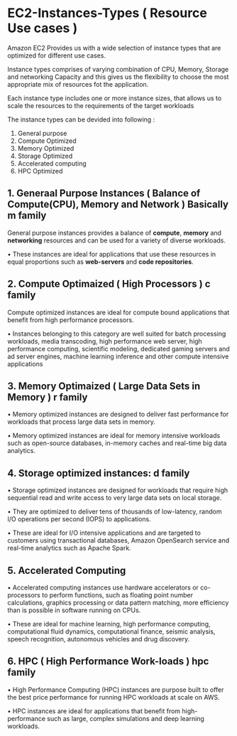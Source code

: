 # EC2-Instances-Types ( Resource Use cases )

Amazon EC2 Provides us with a wide selection of instance types that are optimized for different use cases.

Instance types comprises of varying combination of CPU, Memory, Storage and networking Capacity 
and this gives us the flexibility to choose the most appropriate mix of resources fot the application.

Each instance type includes one or more instance sizes, that allows us to scale the resources to the requirements of the target workloads

The instance types can be devided into following :
1. General purpose
2. Compute Optimized
3. Memory Optimized
4. Storage Optimized
5. Accelerated computing
6. HPC Optimized

## 1. Generaal Purpose Instances ( Balance of Compute(CPU), Memory and Network ) Basically m family
General purpose instances provides a balance of **compute**, **memory** and **networking** resources and can be used for a variety of diverse workloads.

• These instances are ideal for applications that use these resources in equal proportions such as **web-servers** and **code repositories**.

## 2. Compute Optimaized ( High Processors ) c family
Compute optimized instances are ideal for compute bound applications that benefit from high performance processors.

• Instances belonging to this category are well suited for batch processing workloads, media transcoding, high performance web server,
high performance computing, scientific modeling, dedicated gaming servers and ad server engines, machine learning inference and other compute intensive applications

## 3. Memory Optimaized ( Large Data Sets in Memory ) r family
• Memory optimized instances are designed to deliver fast performance for workloads that process large data sets in memory.

• Memory optimized instances are ideal for memory intensive workloads such as open-source databases, in-memory caches and real-time big data analytics.

## 4. Storage optimized instances: d family
• Storage optimized instances are designed for workloads that require high sequential read and write access to very large data sets on local storage.

• They are optimized to deliver tens of thousands of low-latency, random I/O operations per second (IOPS) to applications.

• These are ideal for I/O intensive applications and are targeted to customers using transactional databases, Amazon OpenSearch service and real-time analytics such as Apache Spark.

## 5. Accelerated Computing 
• Accelerated computing instances use hardware accelerators or co-processors to perform functions, such as floating point number calculations,
graphics processing or data pattern matching, more efficiency than is possible in software running on CPUs.

• These are ideal for machine learning, high performance computing, computational fluid dynamics, computational finance, seismic analysis, 
speech recognition, autonomous vehicles and drug discovery.

## 6. HPC ( High Performance Work-loads ) hpc family
• High Performance Computing (HPC) instances are purpose built to offer the best price performance for running HPC workloads at scale on AWS.

• HPC instances are ideal for applications that benefit from high-performance such as large, complex simulations and deep learning workloads.



   
